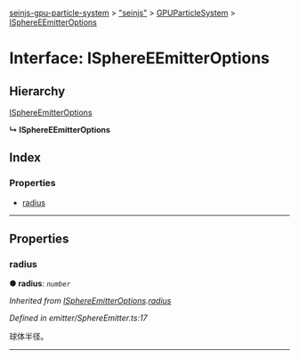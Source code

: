 [seinjs-gpu-particle-system](../README.md) > ["seinjs"](../modules/_seinjs_.md) > [GPUParticleSystem](../modules/_seinjs_.gpuparticlesystem.md) > [ISphereEEmitterOptions](../interfaces/_seinjs_.gpuparticlesystem.isphereeemitteroptions.md)

# Interface: ISphereEEmitterOptions

## Hierarchy

 [ISphereEmitterOptions](isphereemitteroptions.md)

**↳ ISphereEEmitterOptions**

## Index

### Properties

* [radius](_seinjs_.gpuparticlesystem.isphereeemitteroptions.md#radius)

---

## Properties

<a id="radius"></a>

###  radius

**● radius**: *`number`*

*Inherited from [ISphereEmitterOptions](isphereemitteroptions.md).[radius](isphereemitteroptions.md#radius)*

*Defined in emitter/SphereEmitter.ts:17*

球体半径。

___

